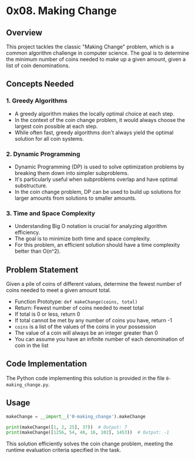 # 0x08. Making Change

## Overview

This project tackles the classic "Making Change" problem, which is a common algorithm challenge in computer science. The goal is to determine the minimum number of coins needed to make up a given amount, given a list of coin denominations.

## Concepts Needed

### 1. Greedy Algorithms

- A greedy algorithm makes the locally optimal choice at each step.
- In the context of the coin change problem, it would always choose the largest coin possible at each step.
- While often fast, greedy algorithms don't always yield the optimal solution for all coin systems.

### 2. Dynamic Programming

- Dynamic Programming (DP) is used to solve optimization problems by breaking them down into simpler subproblems.
- It's particularly useful when subproblems overlap and have optimal substructure.
- In the coin change problem, DP can be used to build up solutions for larger amounts from solutions to smaller amounts.

### 3. Time and Space Complexity

- Understanding Big O notation is crucial for analyzing algorithm efficiency.
- The goal is to minimize both time and space complexity.
- For this problem, an efficient solution should have a time complexity better than O(n^2).

## Problem Statement

Given a pile of coins of different values, determine the fewest number of coins needed to meet a given amount total.

- Function Prototype: `def makeChange(coins, total)`
- Return: Fewest number of coins needed to meet total
- If total is 0 or less, return 0
- If total cannot be met by any number of coins you have, return -1
- `coins` is a list of the values of the coins in your possession
- The value of a coin will always be an integer greater than 0
- You can assume you have an infinite number of each denomination of coin in the list

## Code Implementation

The Python code implementing this solution is provided in the file `0-making_change.py`.

## Usage

```python
makeChange = __import__('0-making_change').makeChange

print(makeChange([1, 2, 25], 37))  # Output: 7
print(makeChange([1256, 54, 48, 16, 102], 1453))  # Output: -1
```

This solution efficiently solves the coin change problem, meeting the runtime evaluation criteria specified in the task.
